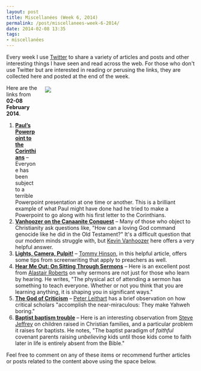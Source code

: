 ```yaml
---
layout: post
title: Miscellanées (Week 6, 2014)
permalink: /post/miscellanees-week-6-2014/
date: 2014-02-08 13:35
tags:
- miscellanées
---
```

Every week I use <a href="http://twitter.com/jakebelder">Twitter</a> to share a variety of articles and posts and other interesting things I have seen and read across the web. For those who don't use Twitter but are interested in reading or perusing the links, they are collected here and posted at the end of the week.

<div style="float: right; margin: 5px 1px 0px 20px; width: 400px; height: 290px;"><img src="https://dl.dropboxusercontent.com/u/3897986/Jake%20Blog%20Images/mr%20bean%20in%20church.jpg"></div>
Here are the links from <strong>02-08 February 2014</strong>.

<ol>
<li><strong><a href="http://bit.ly/MQxRcN">Paul’s Powerpoint to the Corinthians</a></strong> – Everyone has been subject to a terrible Powerpoint presentation at one time or another. This is a brilliant example of what Paul might have done had he tried to make a Powerpoint to go along with his first letter to the Corinthians.</li>

<li><strong><a href="http://bit.ly/1dlmfno">Vanhoozer on the Canaanite Conquest</a></strong> – Many of those who object to Christianity ask questions like, "How can a loving God command genocide like he did in the Old Testament?" It's a difficult question that our modern minds struggle with, but <a href="http://en.wikipedia.org/wiki/Kevin_Vanhoozer">Kevin Vanhoozer</a> here offers a very helpful answer.</li>

<li><strong><a href="http://bit.ly/1fJZu0L">Lights, Camera, Pulpit!</a></strong> – <a href="http://twitter.com/Tommyhinson">Tommy Hinson</a>, in this helpful article, offers some tips from screenwriting that apply to preachers as well.</li>

<li><strong><a href="http://bit.ly/1c2tQaK">Hear Me Out: On Sitting Through Sermons</a></strong> – Here is an excellent post from <a href="http://twitter.com/zugzwanged">Alastair Roberts</a> on why sermons are not just for those who learn by hearing. He writes, "The physical act of attending a sermon has something to teach everyone. Whether or not you think that you are learning anything, it is shaping you in significant ways."</li>

<li><strong><a href="http://bit.ly/1lAtTEc">The God of Criticism</a></strong> – <a href="http://twitter.com/PLeithart">Peter Leithart</a> has a brief observation on how critical scholars "accomplish the near-miraculous: They make Yahweh boring."</li>

<li><strong><a href="http://bit.ly/1duFgns">Baptist baptism trouble</a></strong> – Here is an interesting observation from <a href="http://twitter.com/PastorSteveJeff">Steve Jeffrey</a> on children raised in Christian families, and a particular problem it raises for baptists. He notes, "The baptist paradigm of <em>faithful</em> covenant parents raising <em>unbelieving</em> kids until those kids come to faith later in life is entirely absent from the Bible."</li>
</ol>

Feel free to comment on any of these items or recommend further articles or posts related to the content above using the space below.

